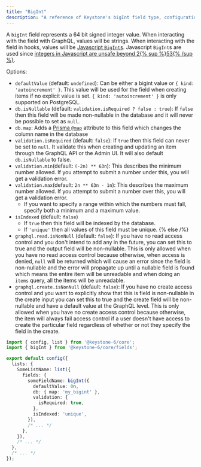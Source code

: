 ```yaml
---
title: "BigInt"
description: "A reference of Keystone's bigInt field type, configuration and options."
---
```


A `bigInt` field represents a 64 bit signed integer value.
When interacting with the field with GraphQL, values will be strings.
When interacting with the field in hooks, values will be [Javascript `BigInt`s](https://developer.mozilla.org/en-US/docs/Web/JavaScript/Data_structures#bigint_type).
Javascript `BigInt`s are used since [integers in Javascript are unsafe beyond 2{% sup %}53{% /sup %}](https://developer.mozilla.org/en-US/docs/Web/JavaScript/Reference/Global_Objects/Number/MAX_SAFE_INTEGER).

Options:

- `defaultValue` (default: `undefined`): Can be either a bigint value or `{ kind: 'autoincrement' }`.
  This value will be used for the field when creating items if no explicit value is set.
  `{ kind: 'autoincrement' }` is only supported on PostgreSQL.
- `db.isNullable` (default: `validation.isRequired ? false : true`): If `false` then this field will be made non-nullable in the database and it will never be possible to set as `null`.
- `db.map`: Adds a [Prisma `@map`](https://www.prisma.io/docs/reference/api-reference/prisma-schema-reference#map) attribute to this field which changes the column name in the database
- `validation.isRequired` (default: `false`): If `true` then this field can never be set to `null`.
  It validate this when creating and updating an item through the GraphQL API or the Admin UI.
  It will also default `db.isNullable` to false.
- `validation.min`(default: `(-2n) ** 63n`): This describes the minimum number allowed. If you attempt to submit a number under this, you will get a validation error.
- `validation.max`(default: `2n ** 63n - 1n`): This describes the maximum number allowed. If you attempt to submit a number over this, you will get a validation error.
  - If you want to specify a range within which the numbers must fall, specify both a minimum and a maximum value.
- `isIndexed` (default: `false`)
  - If `true` then this field will be indexed by the database.
  - If `'unique'` then all values of this field must be unique.
{% else /%}
- `graphql.read.isNonNull` (default: `false`): If you have no read access control and you don't intend to add any in the future,
  you can set this to true and the output field will be non-nullable. This is only allowed when you have no read access control because otherwise,
  when access is denied, `null` will be returned which will cause an error since the field is non-nullable and the error
  will propagate up until a nullable field is found which means the entire item will be unreadable and when doing an `items` query, all the items will be unreadable.
- `graphql.create.isNonNull` (default: `false`): If you have no create access control and you want to explicitly show that this is field is non-nullable in the create input
  you can set this to true and the create field will be non-nullable and have a default value at the GraphQL level.
  This is only allowed when you have no create access control because otherwise, the item will always fail access control
  if a user doesn't have access to create the particular field regardless of whether or not they specify the field in the create.

```typescript
import { config, list } from '@keystone-6/core';
import { bigInt } from '@keystone-6/core/fields';

export default config({
  lists: {
    SomeListName: list({
      fields: {
        someFieldName: bigInt({
          defaultValue: 0n,
          db: { map: 'my_bigint' },
          validation: {
            isRequired: true,
          },
          isIndexed: 'unique',
        }),
        /* ... */
      },
    }),
    /* ... */
  },
  /* ... */
});
```
